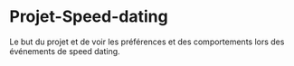# Projet-Speed-dating
Le but du projet et de voir les préférences et des comportements lors des événements de speed dating.
